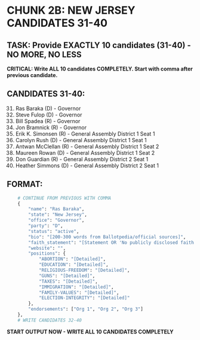 # CHUNK 2B: NEW JERSEY CANDIDATES 31-40

## TASK: Provide EXACTLY 10 candidates (31-40) - NO MORE, NO LESS

**CRITICAL: Write ALL 10 candidates COMPLETELY. Start with comma after previous candidate.**

## CANDIDATES 31-40:

31. Ras Baraka (D) - Governor
32. Steve Fulop (D) - Governor
33. Bill Spadea (R) - Governor
34. Jon Bramnick (R) - Governor
35. Erik K. Simonsen (R) - General Assembly District 1 Seat 1
36. Carolyn Rush (D) - General Assembly District 1 Seat 1
37. Antwan McClellan (R) - General Assembly District 1 Seat 2
38. Maureen Rowan (D) - General Assembly District 1 Seat 2
39. Don Guardian (R) - General Assembly District 2 Seat 1
40. Heather Simmons (D) - General Assembly District 2 Seat 1

## FORMAT:

```python
    # CONTINUE FROM PREVIOUS WITH COMMA
    {
        "name": "Ras Baraka",
        "state": "New Jersey",
        "office": "Governor",
        "party": "D",
        "status": "active",
        "bio": "[200-300 words from Ballotpedia/official sources]",
        "faith_statement": "[Statement OR 'No publicly disclosed faith statement']",
        "website": "",
        "positions": {
            "ABORTION": "[Detailed]",
            "EDUCATION": "[Detailed]",
            "RELIGIOUS-FREEDOM": "[Detailed]",
            "GUNS": "[Detailed]",
            "TAXES": "[Detailed]",
            "IMMIGRATION": "[Detailed]",
            "FAMILY-VALUES": "[Detailed]",
            "ELECTION-INTEGRITY": "[Detailed]"
        },
        "endorsements": ["Org 1", "Org 2", "Org 3"]
    },
    # WRITE CANDIDATES 32-40

```

**START OUTPUT NOW - WRITE ALL 10 CANDIDATES COMPLETELY**
